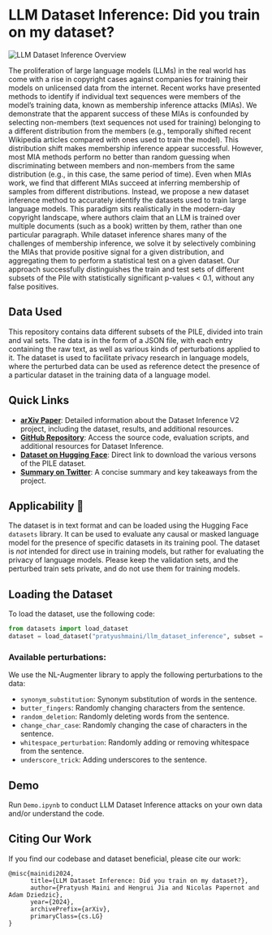 # LLM Dataset Inference: Did you train on my dataset?

<!-- insert image from files/llm-dataset-inference-overview.pdf -->
![LLM Dataset Inference Overview](files/llm-dataset-inference-overview.png)


The proliferation of large language models (LLMs) in the real world has come with a rise in copyright
cases against companies for training their models on unlicensed data from the internet. Recent works
have presented methods to identify if individual text sequences were members of the model’s training
data, known as membership inference attacks (MIAs). We demonstrate that the apparent success of
these MIAs is confounded by selecting non-members (text sequences not used for training) belonging to
a different distribution from the members (e.g., temporally shifted recent Wikipedia articles compared
with ones used to train the model). This distribution shift makes membership inference appear successful.
However, most MIA methods perform no better than random guessing when discriminating between
members and non-members from the same distribution (e.g., in this case, the same period of time).
Even when MIAs work, we find that different MIAs succeed at inferring membership of samples from
different distributions. Instead, we propose a new dataset inference method to accurately identify
the datasets used to train large language models. This paradigm sits realistically in the modern-day
copyright landscape, where authors claim that an LLM is trained over multiple documents (such as a
book) written by them, rather than one particular paragraph. While dataset inference shares many
of the challenges of membership inference, we solve it by selectively combining the MIAs that provide
positive signal for a given distribution, and aggregating them to perform a statistical test on a given
dataset. Our approach successfully distinguishes the train and test sets of different subsets of the Pile
with statistically significant p-values < 0.1, without any false positives.

## Data Used

This repository contains data different subsets of the PILE, divided into train and val sets. The data is in the form of a JSON file, with each entry containing the raw text, as well as various kinds of perturbations applied to it. The dataset is used to facilitate privacy research in language models, where the perturbed data can be used as reference detect the presence of a particular dataset in the training data of a language model.

## Quick Links

- [**arXiv Paper**](): Detailed information about the Dataset Inference V2 project, including the dataset, results, and additional resources.
- [**GitHub Repository**](): Access the source code, evaluation scripts, and additional resources for Dataset Inference.
- [**Dataset on Hugging Face**](https://huggingface.co/datasets/pratyushmaini/llm_dataset_inference): Direct link to download the various versons of the PILE dataset.
- [**Summary on Twitter**](): A concise summary and key takeaways from the project.


## Applicability 🚀

The dataset is in text format and can be loaded using the Hugging Face `datasets` library. It can be used to evaluate any causal or masked language model for the presence of specific datasets in its training pool. The dataset is *not* intended for direct use in training models, but rather for evaluating the privacy of language models. Please keep the validation sets, and the perturbed train sets private, and do not use them for training models.

## Loading the Dataset

To load the dataset, use the following code:

```python
from datasets import load_dataset
dataset = load_dataset("pratyushmaini/llm_dataset_inference", subset = "wikipedia", split = "train")
```

### Available perturbations:
<!-- ["synonym_substitution", "butter_fingers", "random_deletion", "change_char_case", "whitespace_perturbation", "underscore_trick"] -->
We use the NL-Augmenter library to apply the following perturbations to the data:
- `synonym_substitution`: Synonym substitution of words in the sentence.
- `butter_fingers`: Randomly changing characters from the sentence.
- `random_deletion`: Randomly deleting words from the sentence.
- `change_char_case`: Randomly changing the case of characters in the sentence.
- `whitespace_perturbation`: Randomly adding or removing whitespace from the sentence.
- `underscore_trick`: Adding underscores to the sentence.

## Demo

Run `Demo.ipynb` to conduct LLM Dataset Inference attacks on your own data and/or understand the code.

## Citing Our Work

If you find our codebase and dataset beneficial, please cite our work:
```
@misc{mainidi2024,
      title={LLM Dataset Inference: Did you train on my dataset?}, 
      author={Pratyush Maini and Hengrui Jia and Nicolas Papernot and Adam Dziedzic},
      year={2024},
      archivePrefix={arXiv},
      primaryClass={cs.LG}
}
```
